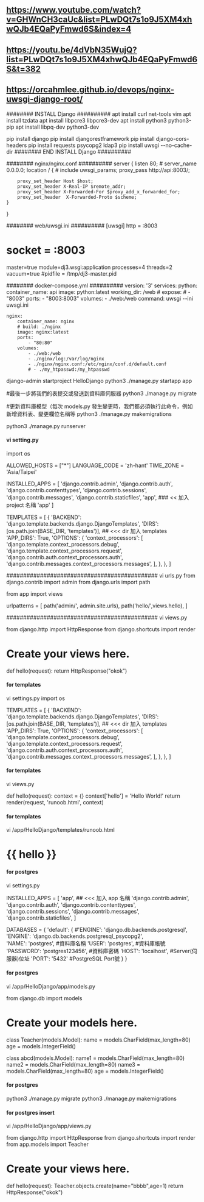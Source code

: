 ## https://www.youtube.com/watch?v=GHWnCH3caUc&list=PLwDQt7s1o9J5XM4xhwQJb4EQaPyFmwd6S&index=4
## https://youtu.be/4dVbN35WujQ?list=PLwDQt7s1o9J5XM4xhwQJb4EQaPyFmwd6S&t=382
## https://orcahmlee.github.io/devops/nginx-uwsgi-django-root/ ###


######## INSTALL Django ##########
apt install curl net-tools vim
apt install tzdata
apt install libpcre3 libpcre3-dev
apt install python3 python3-pip
apt install libpq-dev python3-dev

pip install django
pip install djangorestframework
pip install django-cors-headers
pip install requests psycopg2 ldap3
pip install uwsgi --no-cache-dir
######## END INSTALL Django ##########


######## nginx/nginx.conf ##########
server {
    listen 80;
    # server_name 0.0.0.0; 
    location / {
        # include uwsgi_params;
        proxy_pass http://api:8003/;
 
        proxy_set_header Host $host;
        proxy_set_header X-Real-IP $remote_addr;
        proxy_set_header X-Forwarded-For $proxy_add_x_forwarded_for;
        proxy_set_header  X-Forwarded-Proto $scheme;
    }   
}


######## web/uwsgi.ini ##########
[uwsgi]
http = :8003
# socket = :8003
master=true
module=dj3.wsgi:application
processes=4
threads=2
vacuum=true
#pidfile = /tmp/dj3-master.pid


######## docker-compose.yml ##########
version: '3'
services:
    python:
        container_name: api
        image: python:latest
        working_dir: /web
        # expose:
        # - "8003"
        ports:
            - "8003:8003"
        volumes:
            - ./web:/web
        command: uwsgi --ini uwsgi.ini

    nginx:
        container_name: nginx
        # build: ./nginx
        image: nginx:latest
        ports:
            - "80:80"
        volumes:
            - ./web:/web
            - ./nginx/log:/var/log/nginx
            - ./nginx/nginx.conf:/etc/nginx/conf.d/default.conf
            # - ./my_htpasswd:/my_htpasswd








django-admin startproject HelloDjango
python3 ./manage.py startapp app

#最後一步將我們的表提交或發送到資料庫伺服器 
python3 ./manage.py migrate

#更新資料庫模型（每次 models.py 發生變更時，我們都必須執行此命令，例如新增資料表、變更欄位名稱等
python3 ./manage.py makemigrations

python3 ./manage.py runserver

#### vi setting.py #########################################
import os

ALLOWED_HOSTS = ["*"]
LANGUAGE_CODE = 'zh-hant'
TIME_ZONE = 'Asia/Taipei'

INSTALLED_APPS = [
    'django.contrib.admin',
    'django.contrib.auth',
    'django.contrib.contenttypes',
    'django.contrib.sessions',
    'django.contrib.messages',
    'django.contrib.staticfiles',
    'app',  ### << 加入 project 名稱 'app'
]

TEMPLATES = [
    {
        'BACKEND': 'django.template.backends.django.DjangoTemplates',
        'DIRS': [os.path.join(BASE_DIR, 'templates')],  ## <<< dir 加入 templates
        'APP_DIRS': True,
        'OPTIONS': {
            'context_processors': [
                'django.template.context_processors.debug',
                'django.template.context_processors.request',
                'django.contrib.auth.context_processors.auth',
                'django.contrib.messages.context_processors.messages',
            ],
        },
    },
]




#############################################
vi urls.py
from django.contrib import admin
from django.urls import path

from app import views

urlpatterns = [
    path('admin/', admin.site.urls),
    path('hello/',views.hello),
]

#############################################
vi views.py

from django.http import HttpResponse
from django.shortcuts import render

# Create your views here.

def hello(request):
    return HttpResponse("okok")



#### for templates #########################################
vi settings.py
import os

TEMPLATES = [
    {
        'BACKEND': 'django.template.backends.django.DjangoTemplates',
        'DIRS': [os.path.join(BASE_DIR, 'templates')],  ## <<< dir 加入 templates
        'APP_DIRS': True,
        'OPTIONS': {
            'context_processors': [
                'django.template.context_processors.debug',
                'django.template.context_processors.request',
                'django.contrib.auth.context_processors.auth',
                'django.contrib.messages.context_processors.messages',
            ],
        },
    },
]


#### for templates #########################################
vi views.py

def hello(request):
    context          = {}
    context['hello'] = 'Hello World!'
    return render(request, 'runoob.html', context)    


#### for templates #########################################
vi  /app/HelloDjango/templates/runoob.html
<h1>{{ hello }}</h1>







#### for postgres #########################################
vi settings.py

INSTALLED_APPS = [
    'app',   ## <<< 加入 app 名稱
    'django.contrib.admin',
    'django.contrib.auth',
    'django.contrib.contenttypes',
    'django.contrib.sessions',
    'django.contrib.messages',
    'django.contrib.staticfiles',
]


DATABASES = {
    'default': {
        #'ENGINE': 'django.db.backends.postgresql',
        'ENGINE': 'django.db.backends.postgresql_psycopg2',        
        'NAME': 'postgres',  #資料庫名稱
        'USER': 'postgres',  #資料庫帳號
        'PASSWORD': 'postgres123456',  #資料庫密碼
        'HOST': 'localhost',  #Server(伺服器)位址
        'PORT': '5432'  #PostgreSQL Port號
    }
}


#### for postgres #########################################
vi /app/HelloDjango/app/models.py

from django.db import models

# Create your models here.

class Teacher(models.Model):
    name = models.CharField(max_length=80)
    age = models.IntegerField()

class abcd(models.Model):
    name1 = models.CharField(max_length=80)
    name2 = models.CharField(max_length=80)
    name3 = models.CharField(max_length=80)
    age = models.IntegerField()

#### for postgres #########################################
python3 ./manage.py migrate
python3 ./manage.py makemigrations

#### for postgres insert #########################################
vi /app/HelloDjango/app/views.py

from django.http import HttpResponse
from django.shortcuts import render
from app.models import Teacher

# Create your views here.
def hello(request):
    Teacher.objects.create(name="bbbb",age=1)
    return HttpResponse("okok")



